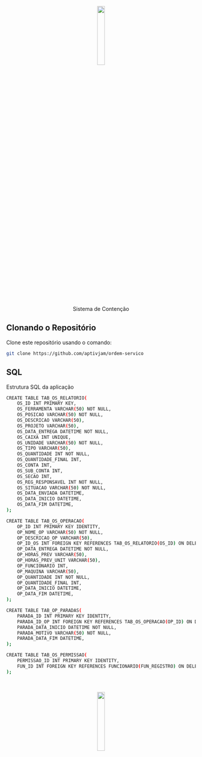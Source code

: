 <p align="center"><img src="https://raw.githubusercontent.com/aptivjam/new-contencao/refs/heads/main/Contencao/JBC.ico?token=GHSAT0AAAAAACX6QZTOKEP5D4G4HL7IYIXQZZDM6SA" width="20%"></p>
<p align="center">Sistema de Contenção</p>

## Clonando o Repositório
Clone este repositório usando o comando:
```bash
git clone https://github.com/aptivjam/ordem-servico
```

## SQL
Estrutura SQL da aplicação
```bash
CREATE TABLE TAB_OS_RELATORIO(
	OS_ID INT PRIMARY KEY,
	OS_FERRAMENTA VARCHAR(50) NOT NULL,
	OS_POSICAO VARCHAR(50) NOT NULL,
	OS_DESCRICAO VARCHAR(50),
	OS_PROJETO VARCHAR(50),
	OS_DATA_ENTREGA DATETIME NOT NULL,
	OS_CAIXA INT UNIQUE,
	OS_UNIDADE VARCHAR(50) NOT NULL,
	OS_TIPO VARCHAR(50),
	OS_QUANTIDADE INT NOT NULL,
	OS_QUANTIDADE_FINAL INT,
	OS_CONTA INT,
	OS_SUB_CONTA INT,
	OS_SECAO INT,
	OS_REG_RESPONSAVEL INT NOT NULL,
	OS_SITUACAO VARCHAR(50) NOT NULL,
	OS_DATA_ENVIADA DATETIME,
	OS_DATA_INICIO DATETIME,
	OS_DATA_FIM DATETIME,
);

CREATE TABLE TAB_OS_OPERACAO(
	OP_ID INT PRIMARY KEY IDENTITY,
	OP_NOME_OP VARCHAR(50) NOT NULL,
	OP_DESCRICAO_OP VARCHAR(50),
	OP_ID_OS INT FOREIGN KEY REFERENCES TAB_OS_RELATORIO(OS_ID) ON DELETE CASCADE NOT NULL,
	OP_DATA_ENTREGA DATETIME NOT NULL,
	OP_HORAS_PREV VARCHAR(50),
	OP_HORAS_PREV_UNIT VARCHAR(50),
	OP_FUNCIONARIO INT,
	OP_MAQUINA VARCHAR(50),
	OP_QUANTIDADE INT NOT NULL,
	OP_QUANTIDADE_FINAL INT,
	OP_DATA_INICIO DATETIME,
	OP_DATA_FIM DATETIME,
);

CREATE TABLE TAB_OP_PARADAS(
	PARADA_ID INT PRIMARY KEY IDENTITY,
	PARADA_ID_OP INT FOREIGN KEY REFERENCES TAB_OS_OPERACAO(OP_ID) ON DELETE CASCADE,
	PARADA_DATA_INICIO DATETIME NOT NULL,
	PARADA_MOTIVO VARCHAR(50) NOT NULL,
	PARADA_DATA_FIM DATETIME,
);

CREATE TABLE TAB_OS_PERMISSAO(
	PERMISSAO_ID INT PRIMARY KEY IDENTITY,
	FUN_ID INT FOREIGN KEY REFERENCES FUNCIONARIO(FUN_REGISTRO) ON DELETE CASCADE,
);
```
<br>
<p align="center"><img src="https://github.com/user-attachments/assets/bb4c0c56-bf3e-4471-9d88-8056135c8f9f" width="20%"></p>

